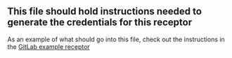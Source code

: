 ## This file should hold instructions needed to generate the credentials for this receptor

As an example of what should go into this file, check out the instructions
in the [GitLab example receptor](https://github.com/trustero/api/blob/main/go/examples/gitlab_receptor/credentialInstructions.md)
